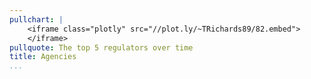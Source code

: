 ```yaml
---
pullchart: |
    <iframe class="plotly" src="//plot.ly/~TRichards89/82.embed">
    </iframe>
pullquote: The top 5 regulators over time
title: Agencies
...
```




